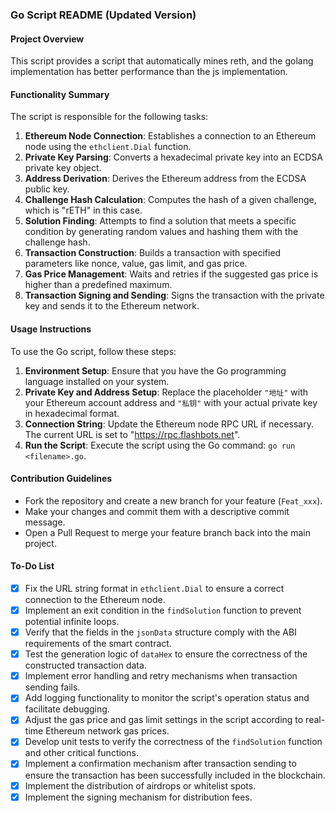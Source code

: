 ### Go Script README (Updated Version)
#### Project Overview
This script provides a script that automatically mines reth, and the golang implementation has better performance than the js implementation.

#### Functionality Summary
The script is responsible for the following tasks:
1. **Ethereum Node Connection**: Establishes a connection to an Ethereum node using the `ethclient.Dial` function.
2. **Private Key Parsing**: Converts a hexadecimal private key into an ECDSA private key object.
3. **Address Derivation**: Derives the Ethereum address from the ECDSA public key.
4. **Challenge Hash Calculation**: Computes the hash of a given challenge, which is "rETH" in this case.
5. **Solution Finding**: Attempts to find a solution that meets a specific condition by generating random values and hashing them with the challenge hash.
6. **Transaction Construction**: Builds a transaction with specified parameters like nonce, value, gas limit, and gas price.
7. **Gas Price Management**: Waits and retries if the suggested gas price is higher than a predefined maximum.
8. **Transaction Signing and Sending**: Signs the transaction with the private key and sends it to the Ethereum network.

#### Usage Instructions
To use the Go script, follow these steps:
1. **Environment Setup**: Ensure that you have the Go programming language installed on your system.
2. **Private Key and Address Setup**: Replace the placeholder `"地址"` with your Ethereum account address and `"私钥"` with your actual private key in hexadecimal format.
3. **Connection String**: Update the Ethereum node RPC URL if necessary. The current URL is set to "https://rpc.flashbots.net".
4. **Run the Script**: Execute the script using the Go command: `go run <filename>.go`.

#### Contribution Guidelines
- Fork the repository and create a new branch for your feature (`Feat_xxx`).
- Make your changes and commit them with a descriptive commit message.
- Open a Pull Request to merge your feature branch back into the main project.

#### To-Do List
- [x] Fix the URL string format in `ethclient.Dial` to ensure a correct connection to the Ethereum node.
- [x] Implement an exit condition in the `findSolution` function to prevent potential infinite loops.
- [x] Verify that the fields in the `jsonData` structure comply with the ABI requirements of the smart contract.
- [x] Test the generation logic of `dataHex` to ensure the correctness of the constructed transaction data.
- [x] Implement error handling and retry mechanisms when transaction sending fails.
- [x] Add logging functionality to monitor the script's operation status and facilitate debugging.
- [x] Adjust the gas price and gas limit settings in the script according to real-time Ethereum network gas prices.
- [x] Develop unit tests to verify the correctness of the `findSolution` function and other critical functions.
- [x] Implement a confirmation mechanism after transaction sending to ensure the transaction has been successfully included in the blockchain.
- [x] Implement the distribution of airdrops or whitelist spots.
- [x] Implement the signing mechanism for distribution fees.
